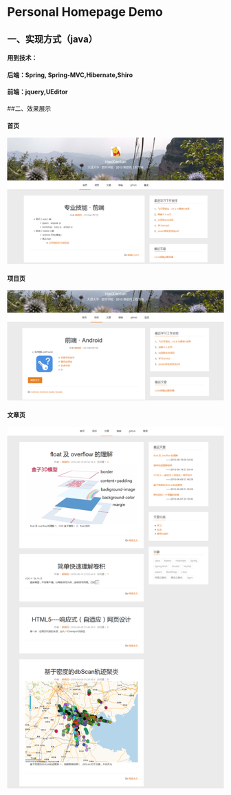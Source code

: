 # Personal Homepage Demo
## 一、实现方式（java）
####       用到技术：
####       后端：Spring, Spring-MVC,Hibernate,Shiro                         
####       前端：jquery,UEditor


##二、效果展示
#### 首页
![index.html](https://github.com/tjuHaoXiaotian/me/blob/master/PersonalWebpage/examples/img/index.png)

#### 项目页
![project.html](https://github.com/tjuHaoXiaotian/me/blob/master/PersonalWebpage/examples/img/projects.png)

#### 文章页
![article.html](https://github.com/tjuHaoXiaotian/me/blob/master/PersonalWebpage/examples/img/articles.png)